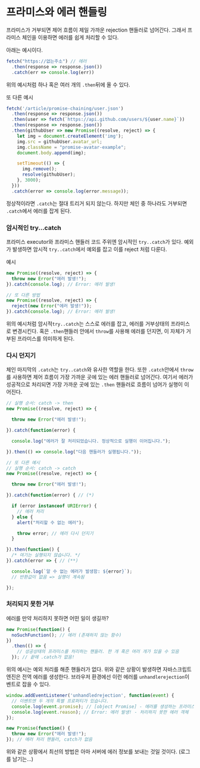# 프라미스와 에러 핸들링
프라미스가 거부되면 제어 흐름이 제일 가까운 rejection 핸들러로 넘어간다.
그래서 프라미스 체인을 이용하면 에러를 쉽게 처리할 수 있다.

아래는 예시이다.
```js
fetch("https://없는주소") // 에러
  .then(response => response.json())
  .catch(err => console.log(err))
```
위의 예시처럼 하나 혹은 여러 개의 `.then`뒤에 올 수 있다.


또 다른 예시
```js
fetch('/article/promise-chaining/user.json')
  .then(response => response.json())
  .then(user => fetch(`https://api.github.com/users/${user.name}`))
  .then(response => response.json())
  .then(githubUser => new Promise((resolve, reject) => {
    let img = document.createElement('img');
    img.src = githubUser.avatar_url;
    img.className = "promise-avatar-example";
    document.body.append(img);

    setTimeout(() => {
      img.remove();
      resolve(githubUser);
    }, 3000);
  }))
  .catch(error => console.log(error.message));
```
정상적이라면 `.catch`는 절대 트리거 되지 않는다. 하지만 체인 중 하나라도 거부되면 `.catch`에서 에러를 잡게 된다.

### 암시적인 try...catch
프라미스 executor와 프라미스 핸들러 코드 주위엔 암시적인 `try..catch`가 있다.
예외가 발생하면 암시적 `try..catch`에서 예외를 잡고 이를 reject 처럼 다룬다.

예시
```js
new Promise((resolve, reject) => {
  throw new Error("에러 발생!");
}).catch(console.log); // Error: 에러 발생!

// 또 다른 방법
new Promise((resolve, reject) => {
  reject(new Error("에러 발생!"));
}).catch(console.log); // Error: 에러 발생!
```
위의 예시처럼 암시적`try..catch`는 스스로 에러를 잡고, 에러를 거부상태의 프라미스로 변경시킨다.
혹은 `.then`핸들러 안에서 `throw`를 사용해 에러를 던지면, 이 자체가 거부된 프라미스를 의미하게 된다.

### 다시 던지기
체인 마지막의 `.catch`는 `try..catch`와 유사한 역할을 한다.
또한 `.catch`안에서 `throw`를 사용하면 제어 흐름이 가장 가까운 곳에 있는 에러 핸들러로 넘어간다. 여기서 에러가 성공적으로 처리되면 가장 가까운 곳에 있는 `.then` 핸들러로 흐름이 넘어가 실행이 이어진다.
```js
// 실행 순서: catch -> then
new Promise((resolve, reject) => {

  throw new Error("에러 발생!");

}).catch(function(error) {

  console.log("에러가 잘 처리되었습니다. 정상적으로 실행이 이어집니다.");

}).then(() => console.log("다음 핸들러가 실행됩니다."));

// 또 다른 예시
// 실행 순서: catch -> catch
new Promise((resolve, reject) => {

  throw new Error("에러 발생!");

}).catch(function(error) { // (*)

  if (error instanceof URIError) {
    // 에러 처리
  } else {
    alert("처리할 수 없는 에러");

    throw error; // 에러 다시 던지기
  }

}).then(function() {
  /* 여기는 실행되지 않습니다. */
}).catch(error => { // (**)

  console.log(`알 수 없는 에러가 발생함: ${error}`);
  // 반환값이 없음 => 실행이 계속됨

});
```

### 처리되지 못한 거부
에러를 만약 처리하지 못하면 어떤 일이 생길까?
```js
new Promise(function() {
  noSuchFunction(); // 에러 (존재하지 않는 함수)
})
  .then(() => {
    // 성공상태의 프라미스를 처리하는 핸들러. 한 개 혹은 여러 개가 있을 수 있음
  }); // 끝에 .catch가 없음!
```
위의 예시는 예외 처리를 해준 핸들러가 없다. 위와 같은 상황이 발생하면 자바스크립트 엔진은 전역 에러를 생성한다.
브라우저 환경에선 이런 에러를 `unhandlerejection`이벤트로 잡을 수 있다.
```js
window.addEventListener('unhandledrejection', function(event) {
  // 이벤트엔 두 개의 특별 프로퍼티가 있습니다.
  console.log(event.promise); // [object Promise] - 에러를 생성하는 프라미스
  console.log(event.reason); // Error: 에러 발생! - 처리하지 못한 에러 객체
});

new Promise(function() {
  throw new Error("에러 발생!");
}); // 에러 처리 핸들러, catch가 없음
```
위와 같은 상황에서 최선의 방법은 아마 서버에 에러 정보를 보내는 것일 것이다.
(로그를 남기는...)
